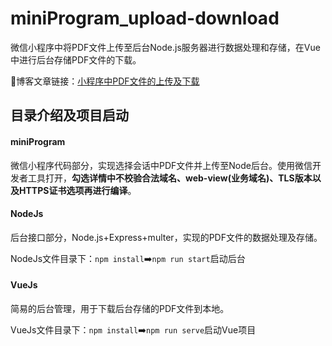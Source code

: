 # miniProgram_upload-download
微信小程序中将PDF文件上传至后台Node.js服务器进行数据处理和存储，在Vue中进行后台存储PDF文件的下载。

🔗博客文章链接：[小程序中PDF文件的上传及下载](https://xuezenghuigithub.github.io/2019/09/30/upload_pdf/#more)

## 目录介绍及项目启动
#### miniProgram

微信小程序代码部分，实现选择会话中PDF文件并上传至Node后台。使用微信开发者工具打开，**勾选详情中不校验合法域名、web-view(业务域名)、TLS版本以及HTTPS证书选项再进行编译**。

#### NodeJs
后台接口部分，Node.js+Express+multer，实现的PDF文件的数据处理及存储。

NodeJs文件目录下：`npm install`➡️`npm run start`启动后台

#### VueJs
简易的后台管理，用于下载后台存储的PDF文件到本地。

VueJs文件目录下：`npm install`➡️`npm run serve`启动Vue项目
